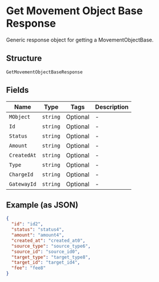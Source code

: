
# Get Movement Object Base Response

Generic response object for getting a MovementObjectBase.

## Structure

`GetMovementObjectBaseResponse`

## Fields

| Name | Type | Tags | Description |
|  --- | --- | --- | --- |
| `MObject` | `string` | Optional | - |
| `Id` | `string` | Optional | - |
| `Status` | `string` | Optional | - |
| `Amount` | `string` | Optional | - |
| `CreatedAt` | `string` | Optional | - |
| `Type` | `string` | Optional | - |
| `ChargeId` | `string` | Optional | - |
| `GatewayId` | `string` | Optional | - |

## Example (as JSON)

```json
{
  "id": "id2",
  "status": "status4",
  "amount": "amount4",
  "created_at": "created_at0",
  "source_type": "source_type6",
  "source_id": "source_id0",
  "target_type": "target_type8",
  "target_id": "target_id4",
  "fee": "fee8"
}
```

